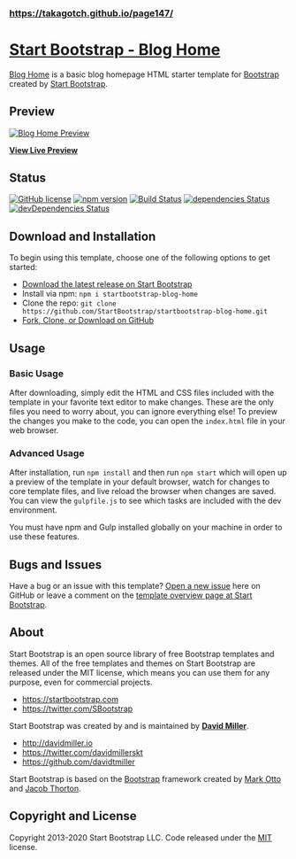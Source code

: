 ### https://takagotch.github.io/page147/

# [Start Bootstrap - Blog Home](https://startbootstrap.com/templates/blog-home/)

[Blog Home](https://startbootstrap.com/templates/blog-home/) is a basic blog homepage HTML starter template for [Bootstrap](https://getbootstrap.com/) created by [Start Bootstrap](https://startbootstrap.com/).

## Preview

[![Blog Home Preview](https://startbootstrap.com/assets/img/screenshots/templates/blog-home.png)](https://startbootstrap.github.io/startbootstrap-blog-home/)

**[View Live Preview](https://startbootstrap.github.io/startbootstrap-blog-home/)**

## Status

[![GitHub license](https://img.shields.io/badge/license-MIT-blue.svg)](https://raw.githubusercontent.com/StartBootstrap/startbootstrap-blog-home/master/LICENSE)
[![npm version](https://img.shields.io/npm/v/startbootstrap-blog-home.svg)](https://www.npmjs.com/package/startbootstrap-blog-home)
[![Build Status](https://travis-ci.org/StartBootstrap/startbootstrap-blog-home.svg?branch=master)](https://travis-ci.org/StartBootstrap/startbootstrap-blog-home)
[![dependencies Status](https://david-dm.org/StartBootstrap/startbootstrap-blog-home/status.svg)](https://david-dm.org/StartBootstrap/startbootstrap-blog-home)
[![devDependencies Status](https://david-dm.org/StartBootstrap/startbootstrap-blog-home/dev-status.svg)](https://david-dm.org/StartBootstrap/startbootstrap-blog-home?type=dev)

## Download and Installation

To begin using this template, choose one of the following options to get started:

* [Download the latest release on Start Bootstrap](https://startbootstrap.com/templates/blog-home/)
* Install via npm: `npm i startbootstrap-blog-home`
* Clone the repo: `git clone https://github.com/StartBootstrap/startbootstrap-blog-home.git`
* [Fork, Clone, or Download on GitHub](https://github.com/StartBootstrap/startbootstrap-blog-home)

## Usage

### Basic Usage

After downloading, simply edit the HTML and CSS files included with the template in your favorite text editor to make changes. These are the only files you need to worry about, you can ignore everything else! To preview the changes you make to the code, you can open the `index.html` file in your web browser.

### Advanced Usage

After installation, run `npm install` and then run `npm start` which will open up a preview of the template in your default browser, watch for changes to core template files, and live reload the browser when changes are saved. You can view the `gulpfile.js` to see which tasks are included with the dev environment.

You must have npm and Gulp installed globally on your machine in order to use these features.

## Bugs and Issues

Have a bug or an issue with this template? [Open a new issue](https://github.com/StartBootstrap/startbootstrap-blog-home/issues) here on GitHub or leave a comment on the [template overview page at Start Bootstrap](https://startbootstrap.com/templates/blog-home/).

## About

Start Bootstrap is an open source library of free Bootstrap templates and themes. All of the free templates and themes on Start Bootstrap are released under the MIT license, which means you can use them for any purpose, even for commercial projects.

* <https://startbootstrap.com>
* <https://twitter.com/SBootstrap>

Start Bootstrap was created by and is maintained by **[David Miller](http://davidmiller.io/)**.

* <http://davidmiller.io>
* <https://twitter.com/davidmillerskt>
* <https://github.com/davidtmiller>

Start Bootstrap is based on the [Bootstrap](https://getbootstrap.com/) framework created by [Mark Otto](https://twitter.com/mdo) and [Jacob Thorton](https://twitter.com/fat).

## Copyright and License

Copyright 2013-2020 Start Bootstrap LLC. Code released under the [MIT](https://github.com/StartBootstrap/startbootstrap-blog-home/blob/gh-pages/LICENSE) license.
